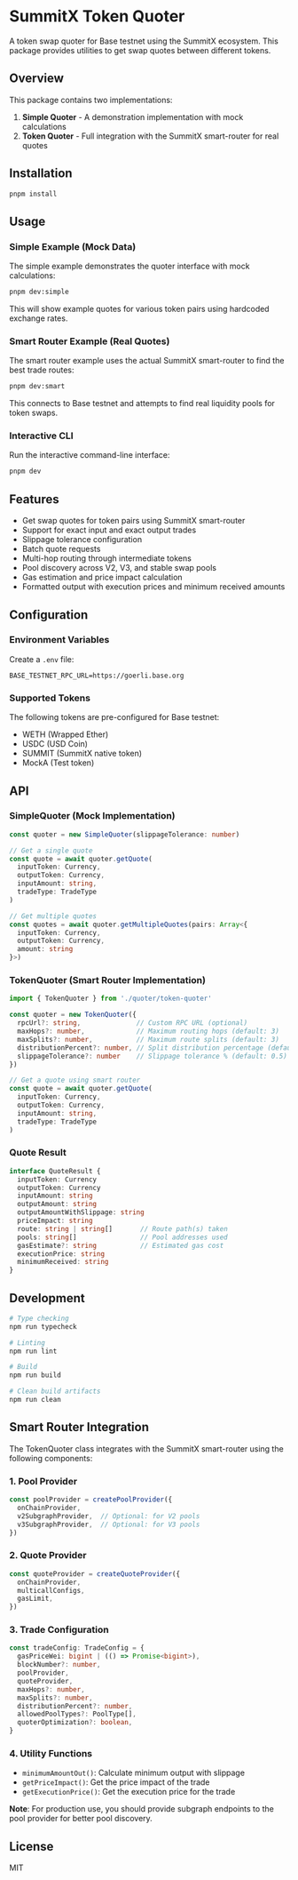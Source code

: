 # SummitX Token Quoter

A token swap quoter for Base testnet using the SummitX ecosystem. This package provides utilities to get swap quotes between different tokens.

## Overview

This package contains two implementations:
1. **Simple Quoter** - A demonstration implementation with mock calculations
2. **Token Quoter** - Full integration with the SummitX smart-router for real quotes

## Installation

```bash
pnpm install
```

## Usage

### Simple Example (Mock Data)

The simple example demonstrates the quoter interface with mock calculations:

```bash
pnpm dev:simple
```

This will show example quotes for various token pairs using hardcoded exchange rates.

### Smart Router Example (Real Quotes)

The smart router example uses the actual SummitX smart-router to find the best trade routes:

```bash
pnpm dev:smart
```

This connects to Base testnet and attempts to find real liquidity pools for token swaps.

### Interactive CLI

Run the interactive command-line interface:

```bash
pnpm dev
```

## Features

- Get swap quotes for token pairs using SummitX smart-router
- Support for exact input and exact output trades
- Slippage tolerance configuration
- Batch quote requests
- Multi-hop routing through intermediate tokens
- Pool discovery across V2, V3, and stable swap pools
- Gas estimation and price impact calculation
- Formatted output with execution prices and minimum received amounts

## Configuration

### Environment Variables

Create a `.env` file:

```env
BASE_TESTNET_RPC_URL=https://goerli.base.org
```

### Supported Tokens

The following tokens are pre-configured for Base testnet:
- WETH (Wrapped Ether)
- USDC (USD Coin)
- SUMMIT (SummitX native token)
- MockA (Test token)

## API

### SimpleQuoter (Mock Implementation)

```typescript
const quoter = new SimpleQuoter(slippageTolerance: number)

// Get a single quote
const quote = await quoter.getQuote(
  inputToken: Currency,
  outputToken: Currency,
  inputAmount: string,
  tradeType: TradeType
)

// Get multiple quotes
const quotes = await quoter.getMultipleQuotes(pairs: Array<{
  inputToken: Currency,
  outputToken: Currency,
  amount: string
}>)
```

### TokenQuoter (Smart Router Implementation)

```typescript
import { TokenQuoter } from './quoter/token-quoter'

const quoter = new TokenQuoter({
  rpcUrl?: string,              // Custom RPC URL (optional)
  maxHops?: number,             // Maximum routing hops (default: 3)
  maxSplits?: number,           // Maximum route splits (default: 3)
  distributionPercent?: number, // Split distribution percentage (default: 5)
  slippageTolerance?: number    // Slippage tolerance % (default: 0.5)
})

// Get a quote using smart router
const quote = await quoter.getQuote(
  inputToken: Currency,
  outputToken: Currency,
  inputAmount: string,
  tradeType: TradeType
)
```

### Quote Result

```typescript
interface QuoteResult {
  inputToken: Currency
  outputToken: Currency
  inputAmount: string
  outputAmount: string
  outputAmountWithSlippage: string
  priceImpact: string
  route: string | string[]       // Route path(s) taken
  pools: string[]                // Pool addresses used
  gasEstimate?: string           // Estimated gas cost
  executionPrice: string
  minimumReceived: string
}
```

## Development

```bash
# Type checking
npm run typecheck

# Linting
npm run lint

# Build
npm run build

# Clean build artifacts
npm run clean
```

## Smart Router Integration

The TokenQuoter class integrates with the SummitX smart-router using the following components:

### 1. Pool Provider
```typescript
const poolProvider = createPoolProvider({
  onChainProvider,
  v2SubgraphProvider,  // Optional: for V2 pools
  v3SubgraphProvider,  // Optional: for V3 pools
})
```

### 2. Quote Provider
```typescript
const quoteProvider = createQuoteProvider({
  onChainProvider,
  multicallConfigs,
  gasLimit,
})
```

### 3. Trade Configuration
```typescript
const tradeConfig: TradeConfig = {
  gasPriceWei: bigint | (() => Promise<bigint>),
  blockNumber?: number,
  poolProvider,
  quoteProvider,
  maxHops?: number,
  maxSplits?: number,
  distributionPercent?: number,
  allowedPoolTypes?: PoolType[],
  quoterOptimization?: boolean,
}
```

### 4. Utility Functions
- `minimumAmountOut()`: Calculate minimum output with slippage
- `getPriceImpact()`: Get the price impact of the trade
- `getExecutionPrice()`: Get the execution price for the trade

**Note**: For production use, you should provide subgraph endpoints to the pool provider for better pool discovery.

## License

MIT